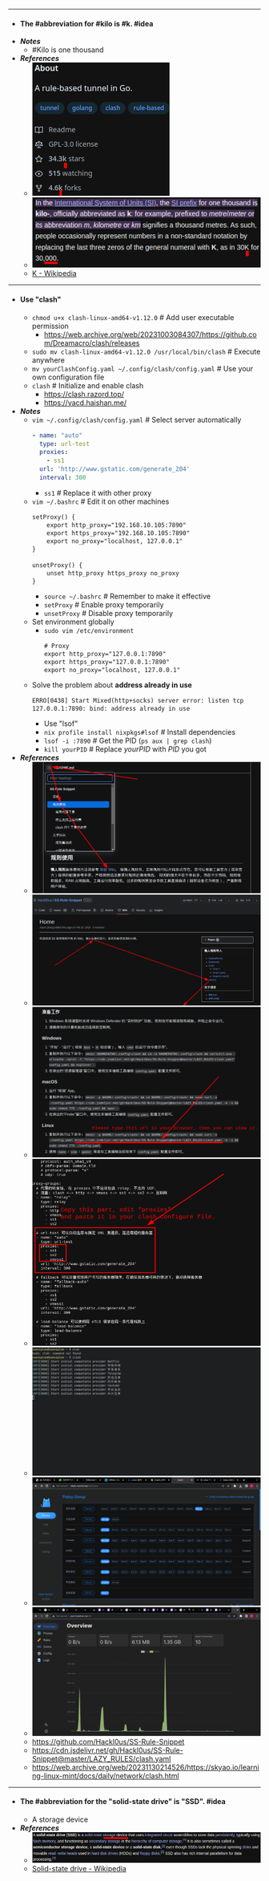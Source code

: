 - ---
- #### The #abbreviation for #kilo is #k. #idea
- ***Notes***
	- #Kilo is one thousand
- ***References***
	- ![image.png](./assets/image_1670750050486_0.png)
	- ![image.png](./assets/image_1670749822852_0.png)
	- [K - Wikipedia](https://en.wikipedia.org/wiki/K#:~:text=In%20the%20International%20System%20of,km%20signifies%20a%20thousand%20metres.)
- ---
- #### Use "clash"
	- `chmod u+x clash-linux-amd64-v1.12.0` # Add user executable permission
        - https://web.archive.org/web/20231003084307/https://github.com/Dreamacro/clash/releases
	- `sudo mv clash-linux-amd64-v1.12.0 /usr/local/bin/clash` # Execute anywhere
    - `mv yourClashConfig.yaml ~/.config/clash/config.yaml` # Use your own configuration file
    - `clash` # Initialize and enable clash
    	- https://clash.razord.top/
    	- https://yacd.haishan.me/
- ***Notes***
    - `vim ~/.config/clash/config.yaml` # Select server automatically
      ```yaml
      - name: "auto"
        type: url-test
        proxies:
          - ss1
        url: 'http://www.gstatic.com/generate_204'
        interval: 300
      ```
        - `ss1` # Replace it with other proxy
    - `vim ~/.bashrc` # Edit it on other machines
      ```
      setProxy() {
          export http_proxy="192.168.10.105:7890"
          export https_proxy="192.168.10.105:7890"
          export no_proxy="localhost, 127.0.0.1"
      }
      
      unsetProxy() {
          unset http_proxy https_proxy no_proxy
      }
      ```
        - `source ~/.bashrc` # Remember to make it effective
        - `setProxy` # Enable proxy temporarily
        - `unsetProxy` # Disable proxy temporarily
    - Set environment globally
    	- `sudo vim /etc/environment`
    	  ```
    	  # Proxy
    	  export http_proxy="127.0.0.1:7890"
    	  export https_proxy="127.0.0.1:7890"
    	  export no_proxy="localhost, 127.0.0.1"
    	  ```
    - Solve the problem about **address already in use**
      ```
      ERRO[0438] Start Mixed(http+socks) server error: listen tcp 127.0.0.1:7890: bind: address already in use
      ```
        - Use "lsof"
        - `nix profile install nixpkgs#lsof` # Install dependencies
    	- `lsof -i :7890` # Get the PID (`ps aux | grep clash`)
    	- `kill yourPID` # Replace *yourPID* with *PID* you got
- ***References***
    - ![image.png](./assets/image_1663755770681_0.png)
    - ![image.png](./assets/image_1663755987926_0.png)
    - ![image.png](./assets/image_1663756259813_0.png)
    - ![image.png](./assets/image_1663756612709_0.png)
    - ![image.png](./assets/image_1670750559717_0.png)
    - ![image.png](./assets/image_1670750573466_0.png)
    - ![2023-01-12_14-32.png](./assets/2023-01-12_14-32_1673505224282_0.png)
    - https://github.com/Hackl0us/SS-Rule-Snippet
    - https://cdn.jsdelivr.net/gh/Hackl0us/SS-Rule-Snippet@master/LAZY_RULES/clash.yaml
    - https://web.archive.org/web/20231130214526/https://skyao.io/learning-linux-mint/docs/daily/network/clash.html
- ---
- #### The #abbreviation for the "solid-state drive" is "SSD". #idea
	- A storage device
- ***References***
	- ![image.png](./assets/image_1670744193676_0.png)
	- [Solid-state drive - Wikipedia](https://en.wikipedia.org/wiki/Solid-state_drive)
